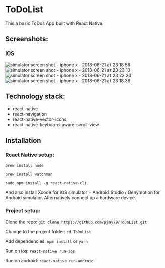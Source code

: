 # ToDoList

This a basic ToDos App built with React Native.

## Screenshots:

### iOS

![simulator screen shot - iphone x - 2018-06-21 at 23 18 58](https://user-images.githubusercontent.com/14052885/41721978-a45a5114-75aa-11e8-908d-2bc1248337f4.png)
![simulator screen shot - iphone x - 2018-06-21 at 23 23 13](https://user-images.githubusercontent.com/14052885/41721996-a96dcc12-75aa-11e8-9bf9-8daac319dbe0.png)
![simulator screen shot - iphone x - 2018-06-21 at 23 22 20](https://user-images.githubusercontent.com/14052885/41721999-ab3152c6-75aa-11e8-9bae-777e8520781a.png)
![simulator screen shot - iphone x - 2018-06-21 at 23 18 36](https://user-images.githubusercontent.com/14052885/41722004-acb69ffc-75aa-11e8-8404-8ef8b3297b3d.png)

## Technology stack:

* react-native
* react-navigation
* react-native-vector-icons
* react-native-keyboard-aware-scroll-view

## Installation

### React Native setup:

`brew install node`

`brew install watchman`

`sudo npm install -g react-native-cli`

And also install Xcode for iOS simulator + Android Studio / Genymotion for Android simulator. Alternatively connect up a hardware device.

### Project setup:

Clone the repo:
`git clone https://github.com/pjay79/ToDoList.git`

Change to the project folder:
`cd ToDoList`

Add dependencies:
`npm install` or `yarn`

Run on ios:
`react-native run-ios`

Run on android:
`react-native run-android`
